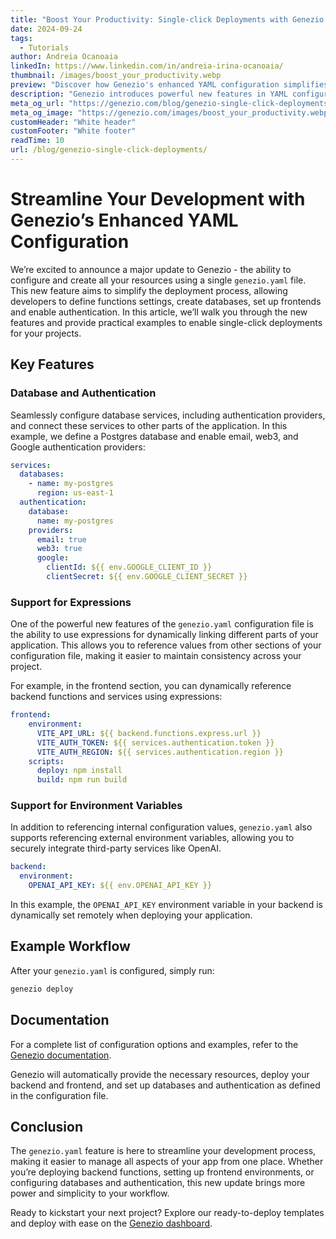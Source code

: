 ```yaml
---
title: "Boost Your Productivity: Single-click Deployments with Genezio’s Enhanced YAML"
date: 2024-09-24
tags:
  - Tutorials
author: Andreia Ocanoaia
linkedIn: https://www.linkedin.com/in/andreia-irina-ocanoaia/
thumbnail: /images/boost_your_productivity.webp
preview: "Discover how Genezio's enhanced YAML configuration simplifies deployments with dynamic expressions and one-click resource creation."
description: "Genezio introduces powerful new features in YAML configuration, allowing developers to streamline their workflow with single-click deployments and dynamic resource management."
meta_og_url: "https://genezio.com/blog/genezio-single-click-deployments/"
meta_og_image: "https://genezio.com/images/boost_your_productivity.webp"
customHeader: "White header"
customFooter: "White footer"
readTime: 10
url: /blog/genezio-single-click-deployments/
---
```


# Streamline Your Development with Genezio’s Enhanced YAML Configuration

We’re excited to announce a major update to Genezio - the ability to configure and create all your resources using a single `genezio.yaml` file. This new feature aims to simplify the deployment process, allowing developers to define functions settings, create databases, set up frontends and enable authentication. In this article, we’ll walk you through the new features and provide practical examples to enable single-click deployments for your projects.

## Key Features

### Database and Authentication

Seamlessly configure database services, including authentication providers, and connect these services to other parts of the application. In this example, we define a Postgres database and enable email, web3, and Google authentication providers:

```yaml
services:
  databases:
    - name: my-postgres
      region: us-east-1
  authentication:
    database:
      name: my-postgres
    providers:
      email: true
      web3: true
      google:
        clientId: ${{ env.GOOGLE_CLIENT_ID }}
        clientSecret: ${{ env.GOOGLE_CLIENT_SECRET }}
```

### Support for Expressions

One of the powerful new features of the `genezio.yaml` configuration file is the ability to use expressions for dynamically linking different parts of your application. This allows you to reference values from other sections of your configuration file, making it easier to maintain consistency across your project.

For example, in the frontend section, you can dynamically reference backend functions and services using expressions:

```yaml
frontend:
    environment:
      VITE_API_URL: ${{ backend.functions.express.url }}
      VITE_AUTH_TOKEN: ${{ services.authentication.token }}
      VITE_AUTH_REGION: ${{ services.authentication.region }}
    scripts:
      deploy: npm install
      build: npm run build
```

### Support for Environment Variables

In addition to referencing internal configuration values, `genezio.yaml` also supports referencing external environment variables, allowing you to securely integrate third-party services like OpenAI.

```yaml
backend:
  environment:
    OPENAI_API_KEY: ${{ env.OPENAI_API_KEY }}
```

In this example, the `OPENAI_API_KEY` environment variable in your backend is dynamically set remotely when deploying your application.

## Example Workflow

After your `genezio.yaml` is configured, simply run:

```bash
genezio deploy
```

## Documentation

For a complete list of configuration options and examples, refer to the [Genezio documentation](https://genezio.com/docs/project-structure/genezio-configuration-file/).

Genezio will automatically provide the necessary resources, deploy your backend and frontend, and set up databases and authentication as defined in the configuration file.

## Conclusion

The `genezio.yaml` feature is here to streamline your development process, making it easier to manage all aspects of your app from one place. Whether you’re deploying backend functions, setting up frontend environments, or configuring databases and authentication, this new update brings more power and simplicity to your workflow.

Ready to kickstart your next project? Explore our ready-to-deploy templates and deploy with ease on the [Genezio dashboard](https://app.genez.io/new-project/).
